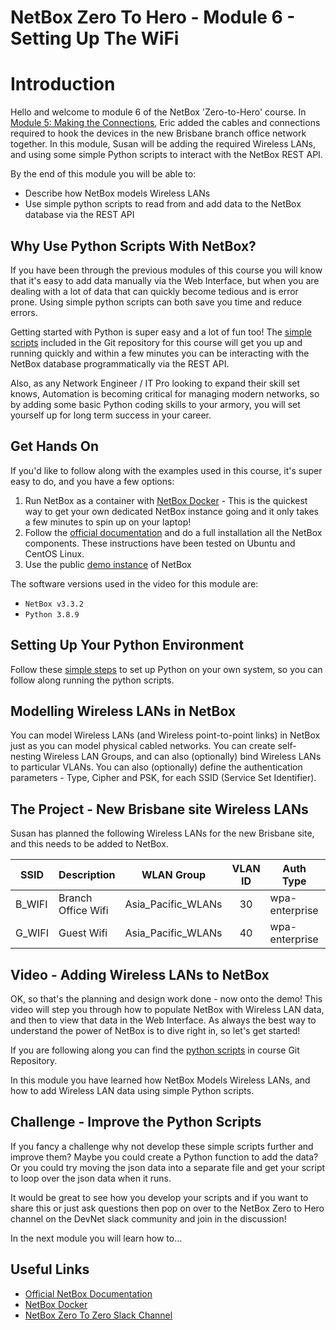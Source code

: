 # NetBox Zero To Hero - Module 6 - Setting Up The WiFi

# Introduction

Hello and welcome to module 6 of the NetBox 'Zero-to-Hero' course. In [Module 5: Making the Connections](modules/5-making-the-connections/5-making-the-connections.md),  Eric added the cables and connections required to hook the devices in the new Brisbane branch office network together.  In this module, Susan will be adding the required Wireless LANs, and using some simple Python scripts to interact with the NetBox REST API.  

By the end of this module you will be able to:
- Describe how NetBox models Wireless LANs
- Use simple python scripts to read from and add data to the NetBox database via the REST API

## Why Use Python Scripts With NetBox? 
If you have been through the previous modules of this course you will know that it's easy to add data manually via the Web Interface, but when you are dealing with a lot of data that can quickly become tedious and is error prone. Using simple python scripts can both save you time and reduce errors. 

Getting started with Python is super easy and a lot of fun too! The [simple scripts](../../python_scripts/) included in the Git repository for this course will get you up and running quickly and within a few minutes you can be interacting with the NetBox database programmatically via the REST API.

Also, as any Network Engineer / IT Pro looking to expand their skill set knows, Automation is becoming critical for managing modern networks, so by adding some basic Python coding skills to your armory, you will set yourself up for long term success in your career.

## Get Hands On
If you'd like to follow along with the examples used in this course, it's super easy to do, and you have a few options: 
1.  Run NetBox as a container with [NetBox Docker](https://github.com/netbox-community/netbox-docker) - This is the quickest way to get your own dedicated NetBox instance going and it only takes a few minutes to spin up on your laptop!
2.  Follow the [official documentation](https://docs.netbox.dev/en/stable/installation/) and do a full installation all the NetBox components. These instructions have been tested on Ubuntu and CentOS Linux.
3.  Use the public [demo instance](https://demo.netbox.dev/) of NetBox   

The software versions used in the video for this module are: 
- `NetBox v3.3.2`
- `Python 3.8.9`

## Setting Up Your Python Environment
Follow these [simple steps](../../python_scripts/readme.md) to set up Python on your own system, so you can follow along running the python scripts.

## Modelling Wireless LANs in NetBox
You can model Wireless LANs (and Wireless point-to-point links) in NetBox just as you can model physical cabled networks. You can create self-nesting Wireless LAN Groups, and can also (optionally) bind Wireless LANs to particular VLANs. You can also (optionally) define the authentication parameters - Type, Cipher and PSK, for each SSID (Service Set Identifier).

## The Project - New Brisbane site Wireless LANs
Susan has planned the following Wireless LANs for the new Brisbane site, and this needs to be added to NetBox. 

| SSID | Description | WLAN Group | VLAN ID | Auth Type | Auth Cipher | Auth PSK |
| --- | --- | --- | :---: | --- | :---: | --- |
| B_WIFI | Branch Office Wifi | Asia_Pacific_WLANs | 30 | wpa-enterprise | aes | 5up3r5ecr3tK3y |
| G_WIFI | Guest Wifi | Asia_Pacific_WLANs | 40 | wpa-enterprise | aes | M3g45ecr3tK3y |

## Video - Adding Wireless LANs to NetBox
OK, so that's the planning and design work done - now onto the demo! This video will step you through how to populate NetBox with Wireless LAN data, and then to view that data in the Web Interface. As always the best way to understand the power of NetBox is to dive right in, so let's get started!

If you are following along you can find the [python scripts](../../python_scripts/) in course Git Repository.

<!-- link to video here -->

In this module you have learned how NetBox Models Wireless LANs, and how to add Wireless LAN data using simple Python scripts.

## Challenge - Improve the Python Scripts
If you fancy a challenge why not develop these simple scripts further and improve them? Maybe you could create a Python function to add the data?  Or you could try moving the json data into a separate file and get your script to loop over the json data when it runs. 

It would be great to see how you develop your scripts and if you want to share this or just ask questions then pop on over to the NetBox Zero to Hero channel on the DevNet slack community and join in the discussion!

In the next module you will learn how to...

## Useful Links
- [Official NetBox Documentation](https://docs.netbox.dev/en/stable/)
- [NetBox Docker](https://github.com/netbox-community/netbox-docker)
- [NetBox Zero To Zero Slack Channel]()
